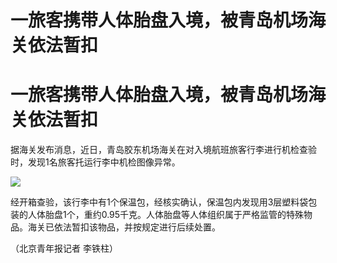 # 一旅客携带人体胎盘入境，被青岛机场海关依法暂扣

# 一旅客携带人体胎盘入境，被青岛机场海关依法暂扣

据海关发布消息，近日，青岛胶东机场海关在对入境航班旅客行李进行机检查验时，发现1名旅客托运行李中机检图像异常。

![](https://inews.gtimg.com/om_bt/OTGRGrqw0hW6SN81ZrsScT5nlHi0ANeDx5BdVTCh3BKCcAA/1000)

经开箱查验，该行李中有1个保温包，经核实确认，保温包内发现用3层塑料袋包装的人体胎盘1个，重约0.95千克。人体胎盘等人体组织属于严格监管的特殊物品。海关已依法暂扣该物品，并按规定进行后续处置。

（北京青年报记者 李铁柱）

